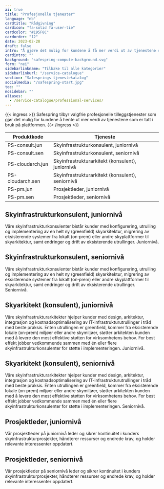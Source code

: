 ```yaml
---
ai: true
title: "Profesjonelle tjenester"
language: "nb"
cardtitle: "Rådgivning"
cardicon: "fa-solid fa-user-tie"
cardcolor: "#195F8C"
cardorder: "12"
date: 2023-02-28
draft: false
intro: "Å gjøre det mulig for kundene å få mer verdi ut av tjenestene som er tatt i bruk på plattformen"
cardintro: ""
background: "safespring-compute-background.svg"
form: "nei"
sidebarlinkname: "Tilbake til alle kategorier"
sidebarlinkurl: "/service-catalogue"
section: "Safesprings tjenestekatalog"
socialmedia: "/safespring-start.jpg"
toc: ""
nosidebar: ""
aliases:
  - /service-catalogue/professional-services/
---
```


{{< ingress >}}
Safespring tilbyr valgfrie profesjonelle tilleggstjenester som gjør det mulig for kundene å hente ut mer verdi av tjenestene som er tatt i bruk på plattformen.
{{< /ingress >}}

<table class="width100">
  <thead>
    <tr>
      <th>Produktkode</th>
      <th>Tjeneste</th>
    </tr>
  </thead>
  <tbody>
    <tr>
      <td>PS-consult.jun</td>
      <td>Skyinfrastrukturkonsulent, juniornivå</td>
    </tr>
    <tr>
      <td>PS-consult.sen</td>
      <td>Skyinfrastrukturkonsulent, seniornivå</td>
    </tr>
    <tr>
      <td>PS-cloudarch.jun</td>
      <td>Skyinfrastrukturarkitekt (konsulent), juniornivå</td>
    </tr>
    <tr>
      <td>PS-cloudarch.sen</td>
      <td>Skyinfrastrukturarkitekt (konsulent), seniornivå</td>
    </tr>
    <tr>
      <td>PS-pm.jun</td>
      <td>Prosjektleder, juniornivå</td>
    </tr>
    <tr>
      <td>PS-pm.sen</td>
      <td>Prosjektleder, seniornivå</td>
    </tr>
  </tbody>
</table>

## Skyinfrastrukturkonsulent, juniornivå

Våre skyinfrastrukturkonsulenter bistår kunder med konfigurering, utrulling og implementering av en helt ny (greenfield) skyarkitektur, migrering av eksisterende systemer fra lokalt (on‑prem) eller andre skyplattformer til skyarkitektur, samt endringer og drift av eksisterende utrullinger. Juniornivå.

## Skyinfrastrukturkonsulent, seniornivå

Våre skyinfrastrukturkonsulenter bistår kunder med konfigurering, utrulling og implementering av en helt ny (greenfield) skyarkitektur, migrering av eksisterende systemer fra lokalt (on‑prem) eller andre skyplattformer til skyarkitektur, samt endringer og drift av eksisterende utrullinger. Seniornivå.

## Skyarkitekt (konsulent), juniornivå

Våre skyinfrastrukturarkitekter hjelper kunder med design, arkitektur, integrasjon og kostnadsoptimalisering av IT-infrastrukturutrullinger i tråd med beste praksis. Enten utrullingen er greenfield, kommer fra eksisterende lokale (on‑prem) miljøer eller andre skymiljøer, støtter arkitekten kunden med å levere den mest effektive støtten for virksomhetens behov. For best effekt jobber vedkommende sammen med én eller flere skyinfrastrukturkonsulenter for støtte i implementeringen. Juniornivå.

## Skyarkitekt (konsulent), seniornivå

Våre skyinfrastrukturarkitekter hjelper kunder med design, arkitektur, integrasjon og kostnadsoptimalisering av IT-infrastrukturutrullinger i tråd med beste praksis. Enten utrullingen er greenfield, kommer fra eksisterende lokale (on‑prem) miljøer eller andre skymiljøer, støtter arkitekten kunden med å levere den mest effektive støtten for virksomhetens behov. For best effekt jobber vedkommende sammen med én eller flere skyinfrastrukturkonsulenter for støtte i implementeringen. Seniornivå.

## Prosjektleder, juniornivå

Vår prosjektleder på juniornivå leder og sikrer kontinuitet i kunders skyinfrastrukturprosjekter, håndterer ressurser og endrede krav, og holder relevante interessenter oppdatert.

## Prosjektleder, seniornivå

Vår prosjektleder på seniornivå leder og sikrer kontinuitet i kunders skyinfrastrukturprosjekter, håndterer ressurser og endrede krav, og holder relevante interessenter oppdatert.
